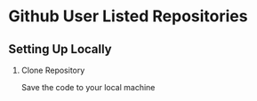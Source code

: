 # Github User Listed Repositories

## Setting Up Locally

1. Clone Repository

   Save the code to your local machine
